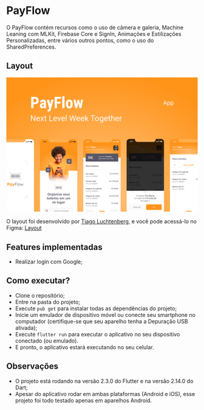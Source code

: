 # PayFlow

O PayFlow contém recursos como o uso de câmera e galeria, Machine Leaning com MLKit, Firebase Core e SignIn, Animações e Estilizações Personalizadas, entre vários outros pontos, como o uso do SharedPreferences.

## Layout

<img src=".github/layout.png" alt="Layout PayFlow">
<br>

O layout foi desenvolvido por [Tiago Luchtenberg](https://www.instagram.com/tiagoluchtenberg/), e você pode acessá-lo no Figma: [Layout](https://www.figma.com/file/kLK7FYnWKMoN68sQXcSniu/PayFlow)

## Features implementadas

- Realizar login com Google;

## Como executar?

- Clone o repositório;
- Entre na pasta do projeto;
- Execute `pub get` para instalar todas as dependências do projeto;
- Inicie um emulador de dispositivo móvel ou conecte seu smartphone no computador (certifique-se que seu aparelho tenha a Depuração USB ativada);
- Execute `flutter run` para executar o aplicativo no seu dispositivo conectado (ou emulado).
- E pronto, o aplicativo estará executando no seu celular.

## Observações

- O projeto está rodando na versão 2.3.0 do Flutter e na versão 2.14.0 do Dart;
- Apesar do aplicativo rodar em ambas plataformas (Android e iOS), esse projeto foi todo testado apenas em aparelhos Android.
